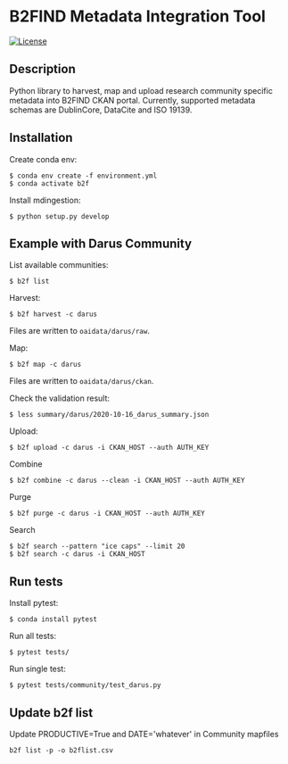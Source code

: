 # B2FIND Metadata Integration Tool

[![License](https://img.shields.io/badge/License-Apache%202.0-blue.svg)](https://opensource.org/licenses/Apache-2.0)

## Description

Python library to harvest, map and upload research community specific metadata into B2FIND CKAN portal. Currently, supported metadata schemas are DublinCore, DataCite and ISO 19139.

## Installation

Create conda env:
```
$ conda env create -f environment.yml
$ conda activate b2f
```

Install mdingestion:
```
$ python setup.py develop
```

## Example with Darus Community

List available communities:
```
$ b2f list
```

Harvest:
```
$ b2f harvest -c darus
```

Files are written to `oaidata/darus/raw`.

Map:
```
$ b2f map -c darus
```

Files are written to `oaidata/darus/ckan`.

Check the validation result:
```
$ less summary/darus/2020-10-16_darus_summary.json
```

Upload:
```
$ b2f upload -c darus -i CKAN_HOST --auth AUTH_KEY
```

Combine
```
$ b2f combine -c darus --clean -i CKAN_HOST --auth AUTH_KEY
```

Purge
```
$ b2f purge -c darus -i CKAN_HOST --auth AUTH_KEY
```
Search
```
$ b2f search --pattern "ice caps" --limit 20
$ b2f search -c darus -i CKAN_HOST 
```

## Run tests

Install pytest:
```
$ conda install pytest
```

Run all tests:
```
$ pytest tests/
```

Run single test:
```
$ pytest tests/community/test_darus.py
```
## Update b2f list

Update PRODUCTIVE=True and DATE='whatever' in Community mapfiles
```
b2f list -p -o b2flist.csv
```
